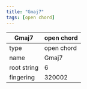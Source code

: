 ```yaml
---
title: "Gmaj7"
tags: [open chord]
---
```


|Gmaj7|open chord|
|---|---|
|type|open chord|
|name|Gmaj7|
|root string|6|
|fingering|320002|
